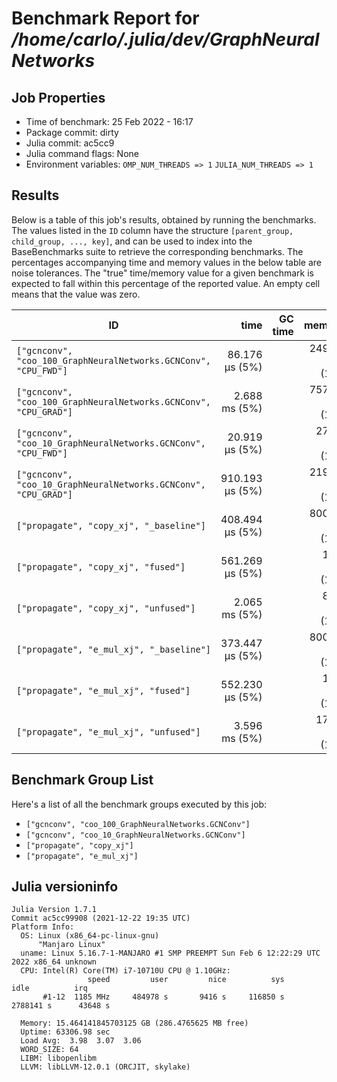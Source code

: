 # Benchmark Report for */home/carlo/.julia/dev/GraphNeuralNetworks*

## Job Properties
* Time of benchmark: 25 Feb 2022 - 16:17
* Package commit: dirty
* Julia commit: ac5cc9
* Julia command flags: None
* Environment variables: `OMP_NUM_THREADS => 1` `JULIA_NUM_THREADS => 1`

## Results
Below is a table of this job's results, obtained by running the benchmarks.
The values listed in the `ID` column have the structure `[parent_group, child_group, ..., key]`, and can be used to
index into the BaseBenchmarks suite to retrieve the corresponding benchmarks.
The percentages accompanying time and memory values in the below table are noise tolerances. The "true"
time/memory value for a given benchmark is expected to fall within this percentage of the reported value.
An empty cell means that the value was zero.

| ID                                                               | time            | GC time | memory          | allocations |
|------------------------------------------------------------------|----------------:|--------:|----------------:|------------:|
| `["gcnconv", "coo_100_GraphNeuralNetworks.GCNConv", "CPU_FWD"]`  |  86.176 μs (5%) |         | 249.62 KiB (1%) |          58 |
| `["gcnconv", "coo_100_GraphNeuralNetworks.GCNConv", "CPU_GRAD"]` |   2.688 ms (5%) |         | 757.31 KiB (1%) |        1887 |
| `["gcnconv", "coo_10_GraphNeuralNetworks.GCNConv", "CPU_FWD"]`   |  20.919 μs (5%) |         |  27.80 KiB (1%) |          51 |
| `["gcnconv", "coo_10_GraphNeuralNetworks.GCNConv", "CPU_GRAD"]`  | 910.193 μs (5%) |         | 219.61 KiB (1%) |        1869 |
| `["propagate", "copy_xj", "_baseline"]`                          | 408.494 μs (5%) |         | 800.05 KiB (1%) |           2 |
| `["propagate", "copy_xj", "fused"]`                              | 561.269 μs (5%) |         |   1.21 MiB (1%) |          31 |
| `["propagate", "copy_xj", "unfused"]`                            |   2.065 ms (5%) |         |   8.95 MiB (1%) |          10 |
| `["propagate", "e_mul_xj", "_baseline"]`                         | 373.447 μs (5%) |         | 800.05 KiB (1%) |           2 |
| `["propagate", "e_mul_xj", "fused"]`                             | 552.230 μs (5%) |         |   1.13 MiB (1%) |          32 |
| `["propagate", "e_mul_xj", "unfused"]`                           |   3.596 ms (5%) |         |  17.11 MiB (1%) |          12 |

## Benchmark Group List
Here's a list of all the benchmark groups executed by this job:

- `["gcnconv", "coo_100_GraphNeuralNetworks.GCNConv"]`
- `["gcnconv", "coo_10_GraphNeuralNetworks.GCNConv"]`
- `["propagate", "copy_xj"]`
- `["propagate", "e_mul_xj"]`

## Julia versioninfo
```
Julia Version 1.7.1
Commit ac5cc99908 (2021-12-22 19:35 UTC)
Platform Info:
  OS: Linux (x86_64-pc-linux-gnu)
      "Manjaro Linux"
  uname: Linux 5.16.7-1-MANJARO #1 SMP PREEMPT Sun Feb 6 12:22:29 UTC 2022 x86_64 unknown
  CPU: Intel(R) Core(TM) i7-10710U CPU @ 1.10GHz: 
                 speed         user         nice          sys         idle          irq
       #1-12  1185 MHz     484978 s       9416 s     116850 s    2788141 s      43648 s
       
  Memory: 15.464141845703125 GB (286.4765625 MB free)
  Uptime: 63306.98 sec
  Load Avg:  3.98  3.07  3.06
  WORD_SIZE: 64
  LIBM: libopenlibm
  LLVM: libLLVM-12.0.1 (ORCJIT, skylake)
```